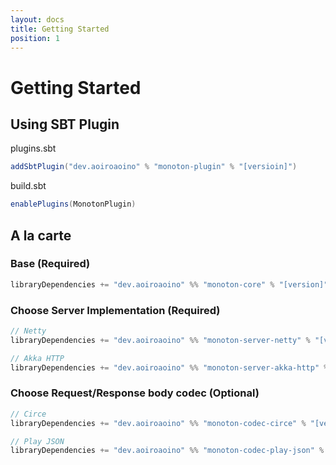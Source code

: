 ```yaml
---
layout: docs
title: Getting Started
position: 1
---
```


# Getting Started

## Using SBT Plugin

plugins.sbt

```sbt
addSbtPlugin("dev.aoiroaoino" % "monoton-plugin" % "[versioin]")
```

build.sbt

```sbt
enablePlugins(MonotonPlugin)
```

## A la carte 

### Base (Required)

```sbt
libraryDependencies += "dev.aoiroaoino" %% "monoton-core" % "[version]"
```

### Choose Server Implementation (Required)

```sbt
// Netty
libraryDependencies += "dev.aoiroaoino" %% "monoton-server-netty" % "[version]"

// Akka HTTP
libraryDependencies += "dev.aoiroaoino" %% "monoton-server-akka-http" % "[version]"
```

### Choose Request/Response body codec (Optional)

```sbt
// Circe
libraryDependencies += "dev.aoiroaoino" %% "monoton-codec-circe" % "[version]"

// Play JSON
libraryDependencies += "dev.aoiroaoino" %% "monoton-codec-play-json" % "[version]"
```
